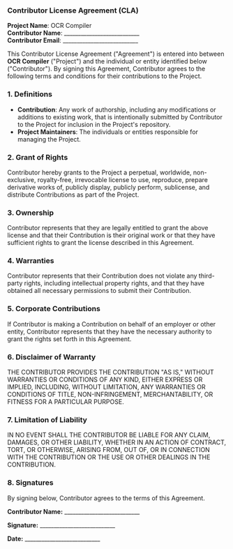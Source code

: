 
### Contributor License Agreement (CLA)

**Project Name**: OCR Compiler  
**Contributor Name**: ___________________________  
**Contributor Email**: ___________________________

This Contributor License Agreement ("Agreement") is entered into between **OCR Compiler** ("Project") and the individual or entity identified below ("Contributor"). By signing this Agreement, Contributor agrees to the following terms and conditions for their contributions to the Project.

### 1. Definitions

- **Contribution**: Any work of authorship, including any modifications or additions to existing work, that is intentionally submitted by Contributor to the Project for inclusion in the Project's repository.
- **Project Maintainers**: The individuals or entities responsible for managing the Project.

### 2. Grant of Rights

Contributor hereby grants to the Project a perpetual, worldwide, non-exclusive, royalty-free, irrevocable license to use, reproduce, prepare derivative works of, publicly display, publicly perform, sublicense, and distribute Contributions as part of the Project.

### 3. Ownership

Contributor represents that they are legally entitled to grant the above license and that their Contribution is their original work or that they have sufficient rights to grant the license described in this Agreement.

### 4. Warranties

Contributor represents that their Contribution does not violate any third-party rights, including intellectual property rights, and that they have obtained all necessary permissions to submit their Contribution.

### 5. Corporate Contributions

If Contributor is making a Contribution on behalf of an employer or other entity, Contributor represents that they have the necessary authority to grant the rights set forth in this Agreement.

### 6. Disclaimer of Warranty

THE CONTRIBUTOR PROVIDES THE CONTRIBUTION "AS IS," WITHOUT WARRANTIES OR CONDITIONS OF ANY KIND, EITHER EXPRESS OR IMPLIED, INCLUDING, WITHOUT LIMITATION, ANY WARRANTIES OR CONDITIONS OF TITLE, NON-INFRINGEMENT, MERCHANTABILITY, OR FITNESS FOR A PARTICULAR PURPOSE.

### 7. Limitation of Liability

IN NO EVENT SHALL THE CONTRIBUTOR BE LIABLE FOR ANY CLAIM, DAMAGES, OR OTHER LIABILITY, WHETHER IN AN ACTION OF CONTRACT, TORT, OR OTHERWISE, ARISING FROM, OUT OF, OR IN CONNECTION WITH THE CONTRIBUTION OR THE USE OR OTHER DEALINGS IN THE CONTRIBUTION.

### 8. Signatures

By signing below, Contributor agrees to the terms of this Agreement.

**Contributor Name:** ___________________________

**Signature:** ___________________________

**Date:** ___________________________
